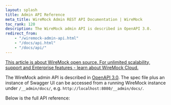 ```yaml
---
layout: splash
title: Admin API Reference
meta_title: WireMock Admin REST API Documentation | WireMock
toc_rank: 120
description: The WireMock admin API is described in OpenAPI 3.0.
redirect_from:
    - "/wiremock-admin-api.html"
    - "/docs/api.html"
    - "/docs/api/"
---
```


<div class="cloud-callout"><a href="http://www.wiremock.io" target="_BLANK">This article is about WireMock open source. For unlimited scalability, support and Enterprise features - learn about WireMock Cloud.</a></div>

The WireMock admin API is described in [OpenAPI 3.0](https://github.com/OAI/OpenAPI-Specification/blob/master/versions/3.0.0.md). The spec file plus an instance of Swagger UI can be accessed from a running WireMock instance under `/__admin/docs/`, e.g. `http://localhost:8080/__admin/docs/`.

Below is the full API reference:

<redoc hide-hostname="true" path-in-middle-panel="true" spec-url="{{ '/assets/js/wiremock-admin-api.json' | absolute_url }}"></redoc>

<script src="{{ '/assets/js/redoc.standalone.js' | absolute_url }}"></script>

